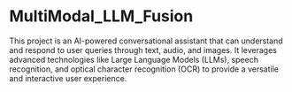 # MultiModal_LLM_Fusion
This project is an AI-powered conversational assistant that can understand and respond to user queries through text, audio, and images. It leverages advanced technologies like Large Language Models (LLMs), speech recognition, and optical character recognition (OCR) to provide a versatile and interactive user experience.
